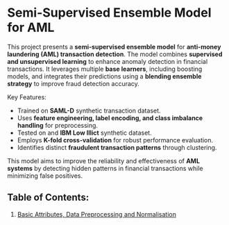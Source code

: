 # Semi-Supervised Ensemble Model for AML

  

This project presents a **semi-supervised ensemble model** for **anti-money laundering (AML) transaction detection**. The model combines **supervised and unsupervised learning** to enhance anomaly detection in financial transactions. It leverages multiple **base learners**, including boosting models, and integrates their predictions using a **blending ensemble strategy** to improve fraud detection accuracy.  

Key Features:  
- Trained on **SAML-D** synthetic transaction dataset.  
- Uses **feature engineering, label encoding, and class imbalance handling** for preprocessing.
- Tested on and **IBM Low Illict** synthetic dataset. 
- Employs **K-fold cross-validation** for robust performance evaluation.  
- Identifies distinct **fraudulent transaction patterns** through clustering.  

This model aims to improve the reliability and effectiveness of **AML systems** by detecting hidden patterns in financial transactions while minimizing false positives.

## Table of Contents:

1. [Basic Attributes, Data Preprocessing and Normalisation](Research_Project___AML_Anomaly_Detection_Model___Basic_Attributes,_Data_Preprocessing_&_Normalisation.ipynb)
